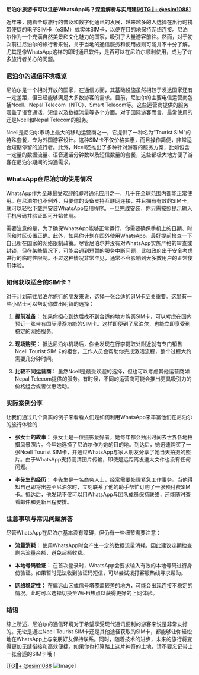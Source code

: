 **尼泊尔旅游卡可以注册WhatsApp吗？深度解析与实用建议[[TG💪+ @esim1088](https://t.me/s/esim1088)]**

近年来，随着全球旅行的普及和数字化通讯的发展，越来越多的人选择在出行时携带便捷的电子SIM卡（eSIM）或实体SIM卡，以便在目的地保持网络连接。尼泊尔作为一个充满自然美景和文化魅力的国家，吸引了大量游客前往。然而，对于初次前往尼泊尔的旅行者来说，关于当地的通信服务和使用规则可能并不十分了解。尤其是像WhatsApp这样的即时通讯软件，是否可以在尼泊尔顺利使用，成为了许多旅行者关心的问题。

### 尼泊尔的通信环境概览

尼泊尔是一个相对开放的国家，在通信方面，其基础设施虽然相较于发达国家还有一定差距，但已经能够满足大多数游客的需求。目前，尼泊尔的主要电信运营商包括Ncell、Nepal Telecom（NTC）、Smart Telecom等。这些运营商提供的服务涵盖了语音通话、短信以及数据流量等多个方面。对于国际游客而言，最常使用的还是Ncell和Nepal Telecom的服务。

Ncell是尼泊尔市场上最大的移动运营商之一，它提供了一种名为“Tourist SIM”的特殊套餐，专为外国游客设计。这种SIM卡不仅价格实惠，而且操作简便，非常适合短期停留的旅行者。此外，Ncell还推出了多种针对游客的服务方案，比如包含一定量的数据流量、语音通话分钟数以及短信数量的套餐，这些都极大地方便了游客在尼泊尔期间的沟通需求。

### WhatsApp在尼泊尔的使用情况

WhatsApp作为全球最受欢迎的即时通讯应用之一，几乎在全球范围内都能正常使用。在尼泊尔也不例外，只要你的设备支持互联网连接，并且拥有有效的SIM卡，就可以轻松下载并安装WhatsApp应用程序。一旦完成安装，你只需按照提示输入手机号码并验证即可开始使用。

需要注意的是，为了确保WhatsApp能够正常运行，你需要确保手机上的日期、时间和时区设置正确。此外，如果你计划在国外使用WhatsApp，最好提前检查一下自己所在国家的网络限制政策。尽管尼泊尔并没有对WhatsApp实施严格的审查或封锁，但在某些情况下，可能会遇到短暂的服务中断问题，比如政府出于安全考虑进行的临时性限制。不过这种情况非常罕见，通常不会影响到大多数用户的正常使用体验。

### 如何获取适合的SIM卡？

对于计划前往尼泊尔旅行的朋友来说，选择一张合适的SIM卡至关重要。这里有一些小贴士可以帮助你做出明智的选择：

1. **提前准备：** 如果你担心到达后找不到合适的地方购买SIM卡，可以考虑在国内预订一张带有国际漫游功能的SIM卡。这样即便到了尼泊尔，也能立即享受到稳定的网络服务。
   
2. **现场购买：** 抵达尼泊尔机场后，你会发现在行李提取处附近就有专门销售Ncell Tourist SIM卡的柜台。工作人员会帮助你完成激活流程，整个过程大约需要几分钟时间。

3. **比较不同运营商：** 虽然Ncell是最受欢迎的选择，但也可以考虑其他运营商如Nepal Telecom提供的服务。有时候，不同的运营商可能会推出更具吸引力的价格组合或者优惠活动。

### 实际案例分享

让我们通过几个真实的例子来看看人们是如何利用WhatsApp来丰富他们在尼泊尔的旅行体验的：

- **张女士的故事：** 张女士是一位摄影爱好者，她每年都会抽出时间去世界各地拍摄风景照片。今年她选择了尼泊尔作为她的目的地。到达后，她迅速购买了一张Ncell Tourist SIM卡，并通过WhatsApp与家人朋友分享了她当天拍摄的照片。由于WhatsApp支持高清图片传输，即使是远距离发送大文件也没有任何问题。

- **李先生的经历：** 李先生是一名商务人士，经常需要处理紧急工作事务。当他得知自己即将出差至尼泊尔时，立刻联系了他的助手帮忙订购了一张预付费SIM卡。抵达后，他发现不仅可以用WhatsApp与团队成员保持联络，还能随时查看邮件和更新日程安排。

### 注意事项与常见问题解答

尽管WhatsApp在尼泊尔基本没有障碍，但仍有一些细节需要注意：

- **流量消耗：** 使用WhatsApp时会产生一定的数据流量消耗，因此建议定期检查剩余流量余额，避免超额收费。
  
- **本地号码验证：** 在首次登录时，WhatsApp会要求输入有效的本地号码进行身份验证。如果暂时无法收到验证码短信，可以尝试拨打客服热线寻求帮助。

- **网络稳定性：** 在偏远山区或信号塔覆盖较差的地方，可能会出现连接不稳定的情况。此时可以选择切换至Wi-Fi热点以获得更好的上网体验。

### 结语

综上所述，尼泊尔的通信环境对于希望享受现代通讯便利的游客来说是非常友好的。无论是通过Ncell Tourist SIM卡还是其他途径获取的SIM卡，都能够让你轻松地在WhatsApp上与亲朋好友保持联系。同时，随着技术的进步，未来的旅行将变得更加无缝衔接和高效便捷。如果你也打算踏上这片神奇的土地，请不要忘记带上一张合适的SIM卡哦！

[[TG💪+ @esim1088](https://t.me/s/esim1088) ![Image](https://i.postimg.cc/4NQfJmqS/Snipaste-2025-05-13-00-14-12.png)]